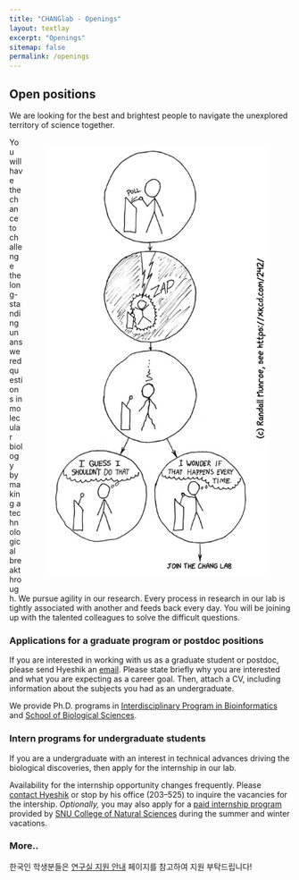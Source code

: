 ```yaml
---
title: "CHANGlab - Openings"
layout: textlay
excerpt: "Openings"
sitemap: false
permalink: /openings
---
```


## Open positions

We are looking for the best and brightest people to navigate
the unexplored territory of science together.

<figure style="float: right;">
<img src="/images/openings/xkcd_the_difference.jpg" width="400px">
</figure>

You will have the chance to challenge the long-standing unanswered
questions in molecular biology by making a technological breakthrough. We
pursue agility in our research. Every process in research in our lab is
tightly associated with another and feeds back every day. You will be
joining up with the talented colleagues to solve the difficult questions.

### Applications for a graduate program or postdoc positions

If you are interested in working with us as a graduate student or postdoc,
please send Hyeshik an [email](mailto:hyeshik@snu.ac.kr). Please state
briefly why you are interested and what you are expecting as a career
goal. Then, attach a CV, including information about the subjects you
had as an undergraduate.

We provide Ph.D. programs in [Interdisciplinary Program in
Bioinformatics](http://ipbi.snu.ac.kr) and [School of Biological
Sciences](http://biosci.snu.ac.kr).

### Intern programs for undergraduate students

If you are a undergraduate with an interest in technical advances
driving the biological discoveries, then apply for the internship
in our lab.

Availability for the internship opportunity changes frequently. Please
[contact Hyeshik](mailto:hyeshik@snu.ac.kr) or stop by his office
(203–525) to inquire the vacancies for the intership.
<i>Optionally,</i> you may also apply for
a [paid internship program](https://biosci.snu.ac.kr/board/notice?cidx=29&bt=t&bq=%EC%9D%B8%ED%84%B4%EC%8B%AD) provided by
[SNU College of Natural Sciences](https://science.snu.ac.kr)
during the summer and winter vacations.

### More..
한국인 학생분들은 [연구실 지원 안내](https://qbio.notion.site/QBioLab-17ce63c88d5843a19ac8f670c7b62220)
페이지를 참고하여 지원 부탁드립니다!


